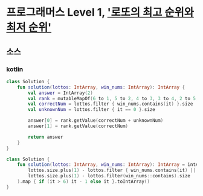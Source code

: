 # 프로그래머스 Level 1, ['로또의 최고 순위와 최저 순위'](https://programmers.co.kr/learn/courses/30/lessons/77484)

## 소스

### kotlin

```kotlin
class Solution {
    fun solution(lottos: IntArray, win_nums: IntArray): IntArray {
        val answer = IntArray(2)
        val rank = mutableMapOf(6 to 1, 5 to 2, 4 to 3, 3 to 4, 2 to 5, 1 to 6, 0 to 6)
        val correctNum = lottos.filter { win_nums.contains(it) }.size
        val unknownNum = lottos.filter { it == 0 }.size

        answer[0] = rank.getValue(correctNum + unknownNum)
        answer[1] = rank.getValue(correctNum)

        return answer
    }
}
```

```kotlin
class Solution {
    fun solution(lottos: IntArray, win_nums: IntArray): IntArray = intArrayOf(
        lottos.size.plus(1) - lottos.filter { win_nums.contains(it) || it == 0 }.size,
        lottos.size.plus(1) - lottos.filter(win_nums::contains).size
    ).map { if (it > 6) it - 1 else it }.toIntArray()
}
```